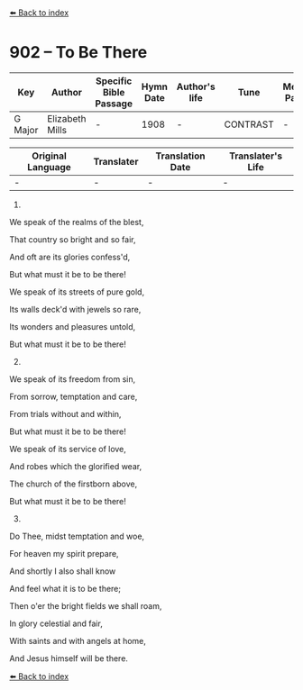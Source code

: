 [⬅️ Back to index](../README.md)

# 902 – To Be There

Key | Author   | Specific Bible Passage     |Hymn Date |Author's life |Tune |Metrical Pattern   |Composer/Source
-- | --------- | ---------------------------|----------|--------------|-----|-------------------|-------------  
G Major |Elizabeth Mills |- |1908 |- |CONTRAST |- |Lewis Edson

Original Language | Translater | Translation Date   | Translater's Life  
----------------- | --------- | --------------------|-------------     
\- |- |- |-




1.

We speak of the realms of the blest,

That country so bright and so fair,

And oft are its glories confess'd,

But what must it be to be there!

We speak of its streets of pure gold,

Its walls deck'd with jewels so rare,

Its wonders and pleasures untold,

But what must it be to be there!



2.

We speak of its freedom from sin,

From sorrow, temptation and care,

From trials without and within,

But what must it be to be there!

We speak of its service of love,

And robes which the glorified wear,

The church of the firstborn above,

But what must it be to be there!



3.

Do Thee, midst temptation and woe,

For heaven my spirit prepare,

And shortly I also shall know

And feel what it is to be there;

Then o'er the bright fields we shall roam,

In glory celestial and fair,

With saints and with angels at home,

And Jesus himself will be there.

[⬅️ Back to index](../README.md)
